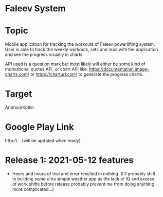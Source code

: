 # Faleev System

# Topic
Mobile application for tracking the workouts of Faleev powerlifting system. User is able to track the weekly workouts, sets and reps with the application and see the progress visually in charts.

API used is a question mark but most likely will either be some kind of motivational quotes API, or chart API like: https://documentation.image-charts.com/ or https://charturl.com/ to generate the progress charts.

# Target
Android/Kotlin

# Google Play Link
http://… (will be updated when ready)

# Release 1: 2021-05-12 features

- Hours and hours of trial and error resulted in nothing. (I'll probably shift to building some ultra simple weather app as the lack of IQ and excess of work shifts before release probably prevent me from doing anything more complicated...)
